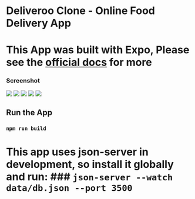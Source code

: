 # Deliveroo Clone - Online Food Delivery App

# This App was built with Expo, Please see the [official docs](https://docs.expo.dev/) for more

### Screenshot

![](./screenshot_01.png)
![](./screenshot_02.png)
![](./screenshot_03.png)
![](./screenshot_04.png)
![](./screenshot_05.png)

## Run the App

### `npm run build`

# This app uses json-server in development, so install it globally and run: ### `json-server --watch data/db.json --port 3500`
